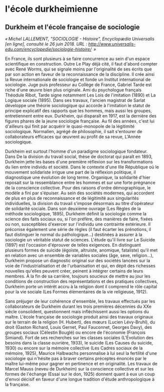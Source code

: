 # l'école durkheimienne

## Durkheim et l'école française de sociologie

_« Michel LALLEMENT, "SOCIOLOGIE - Histoire", Encyclopædia Universalis [en ligne], consulté le 26 juin 2018. URL : http://www.universalis-edu.com/encyclopedie/sociologie-histoire/  »_

En France, ils sont plusieurs à se faire concurrence au sein d'un espace scientifique en construction. Outre Le Play déjà cité, il faut d'abord compter avec René Worms, qui se signale moins par l'originalité de ses écrits que par son action en faveur de la reconnaissance de la discipline. Il crée ainsi la Revue internationale de sociologie et fonde un Institut international de sociologie. Juge puis professeur au Collège de France, Gabriel Tarde est riche d'une œuvre bien plus originale. Ami du psychologue français Théodule Ribot, Tarde signe notamment Les Lois de l'imitation (1890) et La Logique sociale (1895). Dans ses travaux, l'ancien magistrat de Sarlat développe une théorie sociologique qui accorde à l'imitation le statut de principe explicatif des rapports que les hommes, mais aussi les groupes, entretiennent entre eux. Durkheim, qui disparaît en 1917, est la dernière des figures phares de la jeune sociologie française. Au fil des années, c'est lui d'ailleurs qui finit par acquérir le quasi-monopole de la légitimité sociologique. Normalien, agrégé de philosophie, il sait s'entourer de collaborateurs efficaces qui œuvrent au profit de sa revue, L'Année sociologique.

Durkheim est surtout l'homme d'un paradigme sociologique fondateur. Dans De la division du travail social, thèse de doctorat qui paraît en 1893, Durkheim jette les bases d'une première réflexion sur les transformations du lien entre individu et société. Dans le contexte d'une IIIe République où le mouvement solidariste irrigue une part de la réflexion politique, il diagnostique une évolution de long terme. Organique, la solidarité d'hier reposait sur la ressemblance entre les hommes et sur une forte prégnance de la conscience collective. Pour des raisons d'ordre démographique, le modèle a fini par s'épuiser. Au sein des sociétés modernes, qui accordent de plus en plus de reconnaissance et de légitimité aux singularités individuelles, la division du travail s'impose désormais au titre d'opérateur de solidarité sociale. Dans son deuxième ouvrage (Les Règles de la méthode sociologique, 1895), Durkheim définit la sociologie comme la science des faits sociaux ou, si l'on préfère, des manières de faire, fixées ou non, susceptibles d'exercer sur l'individu une contrainte extérieure. Il préconise également une série de règles (il faut écarter les prénotions, il faut distinguer le normal du pathologique...) destinées à assurer à la sociologie un véritable statut de sciences. L'étude qu'il livre sur Le Suicide (1897) est l'occasion d'éprouver de telles exigences. En distinguant plusieurs formes de suicide (égoïste, altruiste, anomique, fataliste) qu'il met en relation avec un ensemble de variables sociales (âge, sexe, religion...), Durkheim propose un diagnostic original sur des sociétés lancées sur la voie de l'industrialisation et de l'urbanisation et qui, en dépit des richesses nouvelles qu'elles peuvent créer, peinent à intégrer certains de leurs membres. À la fin de sa carrière, toujours soucieux de mettre au jour les conditions de construction des représentations et des pratiques collectives, Durkheim porte un intérêt accru à la religion dont il comprend le rôle capital pour la vie sociale (Les Formes élémentaires de la vie religieuse, 1912).

Sans préjuger de leur cohérence d'ensemble, les travaux effectués par les collaborateurs de Durkheim durant les trois premières décennies du XXe siècle consolident, questionnent mais infléchissent aussi les options du maître. L'école française de sociologie produit ainsi des travaux originaux sur le terrain de la religion (H. Hubert), des mœurs (Lucien Lévy-Bruhl), du droit (Gaston Richard, Louis Gernet, Paul Fauconnet, Georges Davy), des groupes sociaux (Célestin Bouglé) ou encore de l'économie (François Simiand). Fort de ses recherches sur les classes sociales (L'Évolution des besoins dans la classe ouvrière, 1933), le suicide (Les Causes du suicide, 1930) ou encore sur la mémoire collective (Les Cadres sociaux de la mémoire, 1925), Maurice Halbwachs personnalise à lui seul la fertilité d'une sociologie qui n'hésite pas à braver certains préceptes énoncés par le maître lui-même pour gagner en pertinence et en originalité. Les travaux de Marcel Mauss (neveu de Durkheim) sur la conscience collective et sur les formes de l'échange (Essai sur le don, 1925) donnent quant à eux un coup d'envoi décisif en faveur d'une longue tradition d'étude anthropologique à la française.
